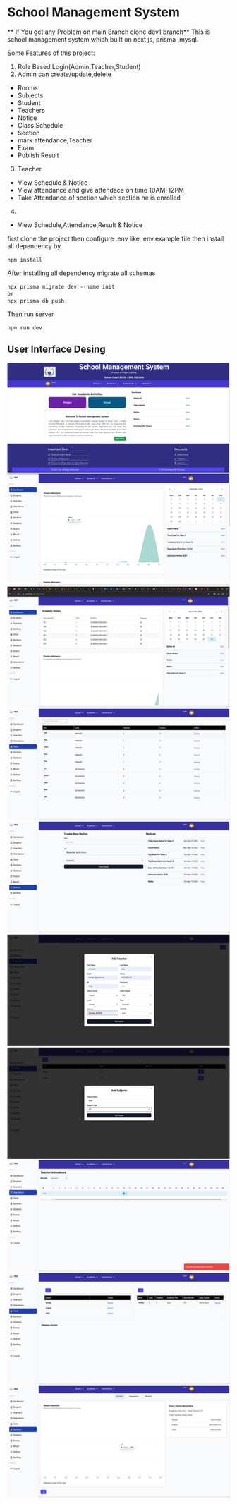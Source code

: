 # School Management System

** If You get any Problem on main Branch clone dev1 branch**
This is school management system which built on next js, prisma ,mysql.

Some Features of this project:

1. Role Based Login(Admin,Teacher,Student)
2. Admin can create/update,delete

- Rooms
- Subjects
- Student
- Teachers
- Notice
- Class Schedule
- Section
- mark attendance,Teacher
- Exam
- Publish Result

3. Teacher

- View Schedule & Notice
- View attendance and give attendace on time 10AM-12PM
- Take Attendance of section which section he is enrolled

4.

- View Schedule,Attendance,Result & Notice

first clone the project then configure .env like .env.example file then install all dependency by

```
npm install
```

After installing all dependency migrate all schemas

```
npx prisma migrate dev --name init
or
npx prisma db push
```

Then run server

```
npm run dev
```

## User Interface Desing

<div>
<img src="./imgs/1.png">
<img src="./imgs/2.png">
</div>

<div>
<img src="./imgs/3.png">
<img src="./imgs/4.png">
</div>
<div>
<img src="./imgs/5.png">
<img src="./imgs/6.png">
</div>

<div>
<img src="./imgs/7.png">
<img src="./imgs/8.png">
</div>

<div>
<img src="./imgs/9.png">
<img src="./imgs/10.png">
</div>
